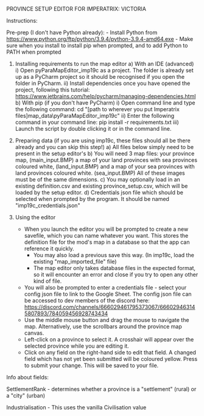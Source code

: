 PROVINCE SETUP EDITOR FOR IMPERATRIX: VICTORIA

Instructions:

Pre-prep (I don't have Python already):
	- Install Python from https://www.python.org/ftp/python/3.9.4/python-3.9.4-amd64.exe
	- Make sure when you install to install pip when prompted, and to add Python to PATH when prompted


1. Installing requirements to run the map editor
	a) With an IDE (advanced)
		i) Open pyParaMapEditor_imp19c as a project. The folder is already set up as a PyCharm project so it should be recognised if you open the folder in PyCharm.
		ii) Install dependencies once you have opened the project, following this tutorial: https://www.jetbrains.com/help/pycharm/managing-dependencies.html
	b) With pip (if you don't have PyCharm)
		i) Open command line and type the following command:
			cd "[path to wherever you put Imperatrix files]map_data\pyParaMapEditor_imp19c"
		ii) Enter the following command in your command line:
			pip install -r requirements.txt
		iii) Launch the script by double clicking it or in the command line.

2. Preparing data (if you are using imp19c, these files should all be there already and you can skip this step!)
	a) All files below simply need to be present in the setup editor's
	b) You will need 3 map files: 
		your province map, (main_input.BMP)
		a map of your land provinces with sea provinces coloured white, (land_input.BMP)
		and a map of your sea provinces with land provinces coloured white. (sea_input.BMP)
	 All of these images must be of the same dimensions.
	c) You may optionally load in an existing definition.csv and existing province_setup.csv, which will be loaded by the setup editor. 
	d) Credentials json file which should be selected when prompted by the program. It should be named "imp19c_credentials.json"
	

3. Using the editor
	 - When you launch the editor you will be prompted to create a new savefile, which you can name whatever you want. This stores the definition file for the mod's map in a database so that the app can reference it quickly.
	 	- You may also load a previous save this way. (In imp19c, load the existing "map_imported_file" file)
	 	- The map editor only takes database files in the expected format, so it will encounter an error and close if you try to open any other kind of file.
	 - You will also be prompted to enter a credentials file - select your config json file to link to the Google Sheet. The config json file can be accessed to dev members of the discord here: https://discord.com/channels/666029461795373067/666029463145807893/784059456928743434
	 - Use the middle mouse button and drag the mouse to navigate the map. Alternatively, use the scrollbars around the province map canvas.
	 - Left-click on a province to select it. A crosshair will appear over the selected province while you are editing it.
	 - Click on any field on the right-hand side to edit that field.
	 	A changed field which has not yet been submitted will be coloured yellow.
	 	Press <Return> to submit your change. This will be saved to your file.

Info about fields:

SettlementRank - determines whether a province is a "settlement" (rural) or a "city" (urban)

Industrialisation - This uses the vanilla Civilisation value
